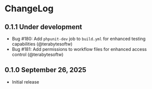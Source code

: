 # ChangeLog

## 0.1.1 Under development

- Bug #180: Add `phpunit-dev` job to `build.yml` for enhanced testing capabilities (@terabytesoftw)
- Bug #181: Add permissions to workflow files for enhanced access control (@terabytesoftw)

## 0.1.0 September 26, 2025

- Initial release
